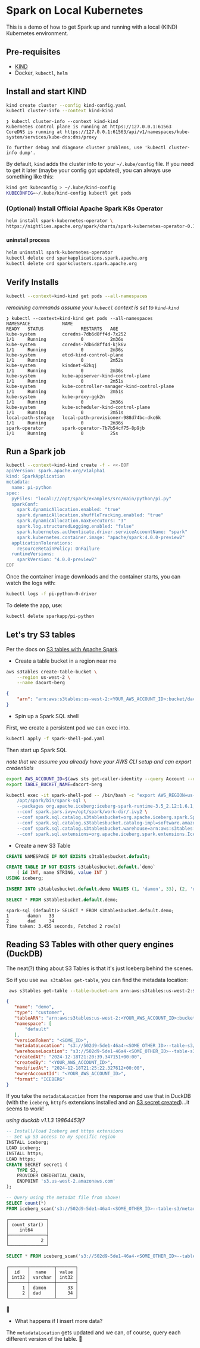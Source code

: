 # Spark on Local Kubernetes

This is a demo of how to get Spark up and running with a local (KIND) Kubernetes environment.


## Pre-requisites

- [KIND](https://kind.sigs.k8s.io/)
- Docker, `kubectl`, `helm`

## Install and start KIND

```bash
kind create cluster --config kind-config.yaml
kubectl cluster-info --context kind-kind
```

```
❯ kubectl cluster-info --context kind-kind
Kubernetes control plane is running at https://127.0.0.1:61563
CoreDNS is running at https://127.0.0.1:61563/api/v1/namespaces/kube-system/services/kube-dns:dns/proxy

To further debug and diagnose cluster problems, use 'kubectl cluster-info dump'.
```

By default, `kind` adds the cluster info to your `~/.kube/config` file. If you need to get it later (maybe your config got updated), you can always use something like this:

```bash
kind get kubeconfig > ~/.kube/kind-config
KUBECONFIG=~/.kube/kind-config kubectl get pods
```

### (Optional) Install Official Apache Spark K8s Operator

```bash
helm install spark-kubernetes-operator \
https://nightlies.apache.org/spark/charts/spark-kubernetes-operator-0.1.0-SNAPSHOT.tgz
```

#### uninstall process

```bash
helm uninstall spark-kubernetes-operator
kubectl delete crd sparkapplications.spark.apache.org
kubectl delete crd sparkclusters.spark.apache.org
```

## Verify Installs

```bash
kubectl --context=kind-kind get pods --all-namespaces
```

_remaining commands assume your `kubectl` context is set to `kind-kind`_

```
❯ kubectl --context=kind-kind get pods --all-namespaces
NAMESPACE            NAME                                             READY   STATUS              RESTARTS   AGE
kube-system          coredns-7db6d8ff4d-7x252                         1/1     Running             0          2m36s
kube-system          coredns-7db6d8ff4d-kjk6v                         1/1     Running             0          2m36s
kube-system          etcd-kind-control-plane                          1/1     Running             0          2m52s
kube-system          kindnet-62kqj                                    1/1     Running             0          2m36s
kube-system          kube-apiserver-kind-control-plane                1/1     Running             0          2m51s
kube-system          kube-controller-manager-kind-control-plane       1/1     Running             0          2m51s
kube-system          kube-proxy-ggk2n                                 1/1     Running             0          2m36s
kube-system          kube-scheduler-kind-control-plane                1/1     Running             0          2m51s
local-path-storage   local-path-provisioner-988d74bc-dkc6k            1/1     Running             0          2m36s
spark-operator       spark-operator-7b7b54cf75-8p9jb                  1/1     Running             0          25s
```


## Run a Spark job

```bash
kubectl --context=kind-kind create -f - <<-EOF
apiVersion: spark.apache.org/v1alpha1
kind: SparkApplication
metadata:
  name: pi-python
spec:
  pyFiles: "local:///opt/spark/examples/src/main/python/pi.py"
  sparkConf:
    spark.dynamicAllocation.enabled: "true"
    spark.dynamicAllocation.shuffleTracking.enabled: "true"
    spark.dynamicAllocation.maxExecutors: "3"
    spark.log.structuredLogging.enabled: "false"
    spark.kubernetes.authenticate.driver.serviceAccountName: "spark"
    spark.kubernetes.container.image: "apache/spark:4.0.0-preview2"
  applicationTolerations:
    resourceRetainPolicy: OnFailure
  runtimeVersions:
    sparkVersion: "4.0.0-preview2"
EOF
```

Once the container image downloads and the container starts, you can watch the logs with:

```bash
kubectl logs -f pi-python-0-driver
```

To delete the app, use:

```bash
kubectl delete sparkapp/pi-python
```

## Let's try S3 tables

Per the docs on [S3 tables with Apache Spark](https://docs.aws.amazon.com/AmazonS3/latest/userguide/s3-tables-integrating-open-source-spark.html).

- Create a table bucket in a region near me

```bash
aws s3tables create-table-bucket \
    --region us-west-2 \
    --name dacort-berg
```

```json
{
    "arn": "arn:aws:s3tables:us-west-2:<YOUR_AWS_ACCOUNT_ID>:bucket/dacort-berg"
}
```

- Spin up a Spark SQL shell

First, we create a persistent pod we can exec into.

```bash
kubectl apply -f spark-shell-pod.yaml
```

Then start up Spark SQL

_note that we assume you already have your AWS CLI setup and can export credentials_

```bash
export AWS_ACCOUNT_ID=$(aws sts get-caller-identity --query Account --output text)
export TABLE_BUCKET_NAME=dacort-berg

kubectl exec -it spark-shell-pod -- /bin/bash -c "export AWS_REGION=us-west-2;$(aws configure export-credentials --format env | tr '\n' ';') \
    /opt/spark/bin/spark-sql \
    --packages org.apache.iceberg:iceberg-spark-runtime-3.5_2.12:1.6.1,software.amazon.awssdk:s3tables:2.29.26,software.amazon.awssdk:s3:2.29.26,software.amazon.awssdk:sts:2.29.26,software.amazon.awssdk:kms:2.29.26,software.amazon.awssdk:glue:2.29.26,software.amazon.awssdk:dynamodb:2.29.26,software.amazon.s3tables:s3-tables-catalog-for-iceberg-runtime:0.1.3 \
    --conf spark.jars.ivy=/opt/spark/work-dir/.ivy2 \
    --conf spark.sql.catalog.s3tablesbucket=org.apache.iceberg.spark.SparkCatalog \
    --conf spark.sql.catalog.s3tablesbucket.catalog-impl=software.amazon.s3tables.iceberg.S3TablesCatalog \
    --conf spark.sql.catalog.s3tablesbucket.warehouse=arn:aws:s3tables:us-west-2:${AWS_ACCOUNT_ID}:bucket/${TABLE_BUCKET_NAME} \
    --conf spark.sql.extensions=org.apache.iceberg.spark.extensions.IcebergSparkSessionExtensions"
```

- Create a new S3 Table

```sql
CREATE NAMESPACE IF NOT EXISTS s3tablesbucket.default;

CREATE TABLE IF NOT EXISTS s3tablesbucket.default.`demo` 
    ( id INT, name STRING, value INT )
USING iceberg;

INSERT INTO s3tablesbucket.default.demo VALUES (1, 'damon', 33), (2, 'dad', 34);

SELECT * FROM s3tablesbucket.default.demo;
```

```
spark-sql (default)> SELECT * FROM s3tablesbucket.default.demo;
1       damon   33
2       dad     34
Time taken: 3.455 seconds, Fetched 2 row(s)
```

## Reading S3 Tables with other query engines (DuckDB)

The neat(?) thing about S3 Tables is that it's just Iceberg behind the scenes.

So if you use `aws s3tables get-table`, you can find the metadata location:

```bash
 aws s3tables get-table --table-bucket-arn arn:aws:s3tables:us-west-2:${AWS_ACCOUNT_ID}:bucket/${TABLE_BUCKET_NAME} --namespace default --name demo
 ```

 ```json
 {
    "name": "demo",
    "type": "customer",
    "tableARN": "arn:aws:s3tables:us-west-2:<YOUR_AWS_ACCOUNT_ID>:bucket/dacort-berg/table/e0b502d9-5de1-46a4-8633-412b78401be3",
    "namespace": [
        "default"
    ],
    "versionToken": "<SOME_ID>",
    "metadataLocation": "s3://502d9-5de1-46a4-<SOME_OTHER_ID>--table-s3/metadata/00001-e76a727d-8a4d-4883-95c7-dea809f2a4cb.metadata.json",
    "warehouseLocation": "s3://502d9-5de1-46a4-<SOME_OTHER_ID>--table-s3",
    "createdAt": "2024-12-18T21:20:39.347151+00:00",
    "createdBy": "<YOUR_AWS_ACCOUNT_ID>",
    "modifiedAt": "2024-12-18T21:25:22.327612+00:00",
    "ownerAccountId": "<YOUR_AWS_ACCOUNT_ID>",
    "format": "ICEBERG"
}
```

If you take the `metadataLocation` from the response and use that in DuckDB (with the `iceberg`, `httpfs` extensions installed and an [S3 secret created](https://duckdb.org/docs/configuration/secrets_manager.html#temporary-secrets))...it seems to work!

_using duckdb v1.1.3 19864453f7_

```sql
-- Install/load Iceberg and https extensions
-- Set up S3 access to my specific region
INSTALL iceberg;
LOAD iceberg;
INSTALL https;
LOAD https;
CREATE SECRET secret1 (
    TYPE S3,
    PROVIDER CREDENTIAL_CHAIN,
    ENDPOINT 's3.us-west-2.amazonaws.com'
);

-- Query using the metadat file from above!
SELECT count(*)
FROM iceberg_scan('s3://502d9-5de1-46a4-<SOME_OTHER_ID>--table-s3/metadata/00001-e76a727d-8a4d-4883-95c7-dea809f2a4cb.metadata.json');
```

```
┌──────────────┐
│ count_star() │
│    int64     │
├──────────────┤
│            2 │
└──────────────┘
```

```sql
SELECT * FROM iceberg_scan('s3://502d9-5de1-46a4-<SOME_OTHER_ID>--table-s3/metadata/00001-e76a727d-8a4d-4883-95c7-dea809f2a4cb.metadata.json');
```

```
┌───────┬─────────┬───────┐
│  id   │  name   │ value │
│ int32 │ varchar │ int32 │
├───────┼─────────┼───────┤
│     1 │ damon   │    33 │
│     2 │ dad     │    34 │
└───────┴─────────┴───────┘
```

🤯

- What happens if I insert more data?

The `metadataLocation` gets updated and we can, of course, query each different version of the table. 🎉
